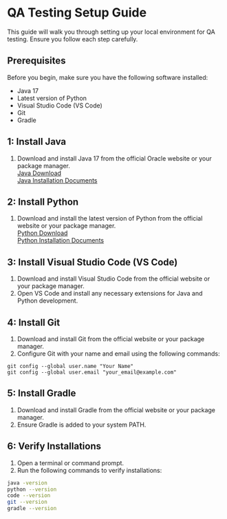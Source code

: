 # QA Testing Setup Guide

This guide will walk you through setting up your local environment for QA testing. Ensure you follow each step carefully.

## Prerequisites

Before you begin, make sure you have the following software installed:

- Java 17
- Latest version of Python
- Visual Studio Code (VS Code)
- Git
- Gradle

## 1: Install Java

1. Download and install Java 17 from the official Oracle website or your package manager.
   <br/>
   <a href="https://download.oracle.com/java/17/latest/jdk-17_windows-x64_bin.exe">Java Download</a>
   <br/>
   <a href="">Java Installation Documents</a>

## 2: Install Python

1. Download and install the latest version of Python from the official website or your package manager.
   <br/>
   <a href="https://www.python.org/ftp/python/3.12.2/python-3.12.2-amd64.exe">Python Download</a>
   <br/>
   <a href="">Python Installation Documents</a>

## 3: Install Visual Studio Code (VS Code)

1. Download and install Visual Studio Code from the official website or your package manager.
2. Open VS Code and install any necessary extensions for Java and Python development.

## 4: Install Git

1. Download and install Git from the official website or your package manager.
2. Configure Git with your name and email using the following commands:
```
git config --global user.name "Your Name"
git config --global user.email "your_email@example.com"
```

## 5: Install Gradle

1. Download and install Gradle from the official website or your package manager.
2. Ensure Gradle is added to your system PATH.

## 6: Verify Installations

1. Open a terminal or command prompt.
2. Run the following commands to verify installations:

```bash
java -version
python --version
code --version
git --version
gradle --version
